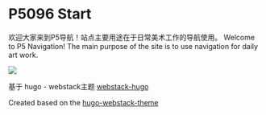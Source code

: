 # P5096 Start

欢迎大家来到P5导航！站点主要用途在于日常美术工作的导航使用。
Welcome to P5 Navigation! The main purpose of the site is to use navigation for daily art work.

![](https://cdn.jsdelivr.net/gh/Megestus/img-cloud/images/202405160031268.png)

基于  hugo - webstack主题 [webstack-hugo](https://github.com/shenweiyan/webstack-hugo)

Created based on the [hugo-webstack-theme](https://github.com/shenweiyan/webstack-hugo)